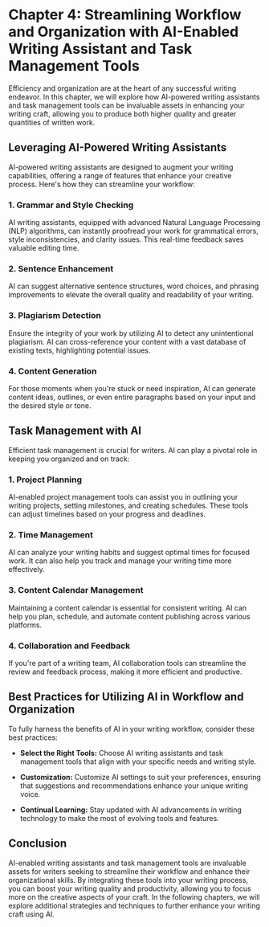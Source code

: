 Chapter 4: Streamlining Workflow and Organization with AI-Enabled Writing Assistant and Task Management Tools
=============================================================================================================

Efficiency and organization are at the heart of any successful writing endeavor. In this chapter, we will explore how AI-powered writing assistants and task management tools can be invaluable assets in enhancing your writing craft, allowing you to produce both higher quality and greater quantities of written work.

Leveraging AI-Powered Writing Assistants
----------------------------------------

AI-powered writing assistants are designed to augment your writing capabilities, offering a range of features that enhance your creative process. Here's how they can streamline your workflow:

### 1. **Grammar and Style Checking**

AI writing assistants, equipped with advanced Natural Language Processing (NLP) algorithms, can instantly proofread your work for grammatical errors, style inconsistencies, and clarity issues. This real-time feedback saves valuable editing time.

### 2. **Sentence Enhancement**

AI can suggest alternative sentence structures, word choices, and phrasing improvements to elevate the overall quality and readability of your writing.

### 3. **Plagiarism Detection**

Ensure the integrity of your work by utilizing AI to detect any unintentional plagiarism. AI can cross-reference your content with a vast database of existing texts, highlighting potential issues.

### 4. **Content Generation**

For those moments when you're stuck or need inspiration, AI can generate content ideas, outlines, or even entire paragraphs based on your input and the desired style or tone.

Task Management with AI
-----------------------

Efficient task management is crucial for writers. AI can play a pivotal role in keeping you organized and on track:

### 1. **Project Planning**

AI-enabled project management tools can assist you in outlining your writing projects, setting milestones, and creating schedules. These tools can adjust timelines based on your progress and deadlines.

### 2. **Time Management**

AI can analyze your writing habits and suggest optimal times for focused work. It can also help you track and manage your writing time more effectively.

### 3. **Content Calendar Management**

Maintaining a content calendar is essential for consistent writing. AI can help you plan, schedule, and automate content publishing across various platforms.

### 4. **Collaboration and Feedback**

If you're part of a writing team, AI collaboration tools can streamline the review and feedback process, making it more efficient and productive.

Best Practices for Utilizing AI in Workflow and Organization
------------------------------------------------------------

To fully harness the benefits of AI in your writing workflow, consider these best practices:

* **Select the Right Tools:** Choose AI writing assistants and task management tools that align with your specific needs and writing style.

* **Customization:** Customize AI settings to suit your preferences, ensuring that suggestions and recommendations enhance your unique writing voice.

* **Continual Learning:** Stay updated with AI advancements in writing technology to make the most of evolving tools and features.

Conclusion
----------

AI-enabled writing assistants and task management tools are invaluable assets for writers seeking to streamline their workflow and enhance their organizational skills. By integrating these tools into your writing process, you can boost your writing quality and productivity, allowing you to focus more on the creative aspects of your craft. In the following chapters, we will explore additional strategies and techniques to further enhance your writing craft using AI.
